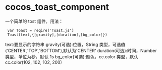 # cocos_toast_component

一个简单的 tost 组件，用法：

```
 var Toast = reqire('Toast.js')
 Toast(text,{[gravity],[duration],[bg_color]})
```

text:要显示的字符串
gravity(可选):位置，String 类型，可选值('CENTER','TOP','BOTTOM'),默认为'CENTER'
duration(可选):时间，Number 类型，单位为秒，默认 1s
bg_color(可选):颜色，cc.color 类型，默认 cc.color(102, 102, 102, 200)
